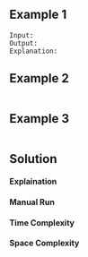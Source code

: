 
## Example 1

```shell
Input:
Output:
Explanation:
```

## Example 2

```shell

```

## Example 3

```shell

```

## Solution

#### Explaination



#### Manual Run



#### Time Complexity


#### Space Complexity

